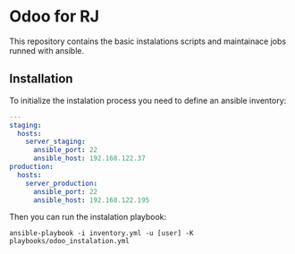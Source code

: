 # Odoo for RJ

This repository contains the basic instalations scripts and maintainace jobs
runned with ansible.

## Installation

To initialize the instalation process you need to define an ansible inventory:

```yml
---
staging:
  hosts:
    server_staging:
      ansible_port: 22
      ansible_host: 192.168.122.37
production:
  hosts:
    server_production:
      ansible_port: 22
      ansible_host: 192.168.122.195
```

Then you can run the instalation playbook:

    ansible-playbook -i inventory.yml -u [user] -K playbooks/odoo_instalation.yml
